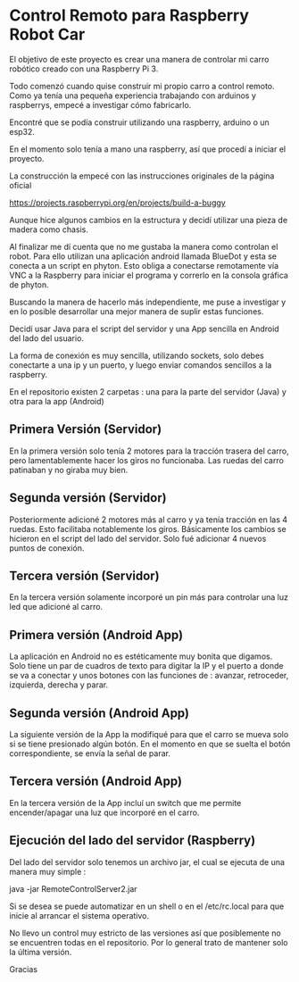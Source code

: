 # Control Remoto para Raspberry Robot Car 

El objetivo de este proyecto es crear una manera de controlar mi carro robótico creado con una Raspberry Pi 3.

Todo comenzó cuando quise construir mi propio carro a control remoto. Como ya tenía una pequeña experiencia trabajando con arduinos y raspberrys, empecé a investigar cómo fabricarlo. 

Encontré que se podía construir utilizando una raspberry, arduino o un esp32.

En el momento solo tenía a mano una raspberry, así que procedí a iniciar el proyecto.

La construcción la empecé con las instrucciones originales de la página oficial

https://projects.raspberrypi.org/en/projects/build-a-buggy

Aunque hice algunos cambios en la estructura y decidí utilizar una pieza de madera como chasis.

Al finalizar me dí cuenta que no me gustaba la manera como controlan el robot. Para ello utilizan una aplicación android llamada BlueDot y esta se conecta a un script en phyton. Esto obliga a conectarse remotamente vía VNC a la Raspberry para iniciar el programa y correrlo en la consola gráfica de phyton.

Buscando la manera de hacerlo más independiente, me puse a investigar y en lo posible desarrollar una mejor manera de suplir estas funciones.

Decidí usar Java para el script del servidor y una App sencilla en Android del lado del usuario.

La forma de conexión es muy sencilla, utilizando sockets, solo debes conectarte a una ip y un puerto, y luego enviar comandos sencillos a la raspberry.

En el repositorio existen 2 carpetas : una para la parte del servidor (Java) y otra para la app (Android)

## Primera Versión (Servidor)

En la primera versión solo tenía 2 motores para la tracción trasera del carro, pero lamentablemente hacer los giros no funcionaba. Las ruedas del carro patinaban y no giraba muy bien.

## Segunda versión (Servidor)

Posteriormente adicioné 2 motores más al carro y ya tenía tracción en las 4 ruedas. Esto facilitaba notablemente los giros.  Básicamente los cambios se hicieron en el script del lado del servidor. Solo fué adicionar 4 nuevos puntos de conexión.

## Tercera versión (Servidor)

En la tercera versión solamente incorporé un pin más para controlar una luz led que adicioné al carro.

## Primera versión (Android App)

La aplicación en Android no es estéticamente muy bonita que digamos. Solo tiene un par de cuadros de texto para digitar la IP y el puerto a donde se va a conectar y unos botones con las funciones de : avanzar, retroceder, izquierda, derecha y parar.

## Segunda versión (Android App)

La siguiente versión de la App la modifiqué para que el carro se mueva solo si se tiene presionado algún botón. En el momento en que se suelta el botón correspondiente, se envía la señal de parar.

## Tercera versión (Android App)

En la tercera versión de la App incluí un switch que me permite encender/apagar una luz que incorporé en el carro.

## Ejecución del lado del servidor (Raspberry)

Del lado del servidor solo tenemos un archivo jar, el cual se ejecuta de una manera muy simple :

java -jar RemoteControlServer2.jar

Si se desea se puede automatizar en un shell o en el /etc/rc.local para que inicie al arrancar el sistema operativo.


No llevo un control muy estricto de las versiones así que posiblemente no se encuentren todas en el repositorio. Por lo general trato de mantener solo la última versión.

Gracias

